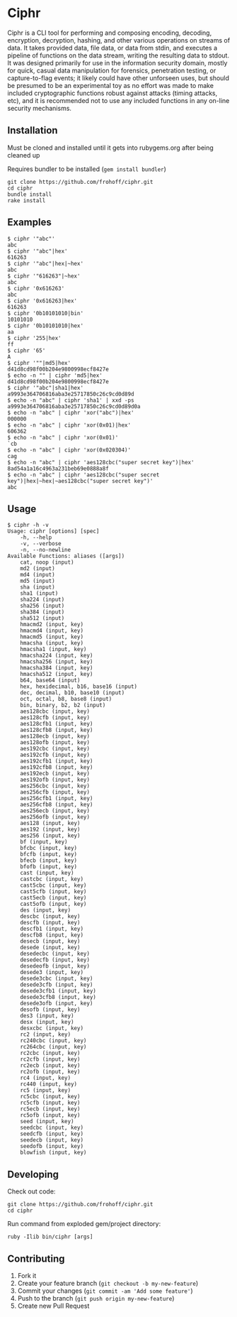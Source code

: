 # Ciphr

Ciphr is a CLI tool for performing and composing encoding, decoding, encryption,
decryption, hashing, and other various operations on streams of data. It takes
provided data, file data, or data from stdin, and executes a pipeline of 
functions on the data stream, writing the resulting data to stdout. It was 
designed primarily for use in the information security domain, mostly for quick, 
casual data manipulation for forensics, penetration testing, or capture-to-flag
events; it likely could have other unforseen uses, but should be presumed to be
an experimental toy as no effort was made to make included cryptographic 
functions robust against attacks (timing attacks, etc), and it is recommended 
not to use any included functions in any on-line security mechanisms.

## Installation

Must be cloned and installed until it gets into rubygems.org after being cleaned
up

Requires bundler to be installed (`gem install bundler`)

```shell
git clone https://github.com/frohoff/ciphr.git
cd ciphr
bundle install
rake install
```

## Examples

```shell
$ ciphr '"abc"'
abc
$ ciphr '"abc"|hex'
616263
$ ciphr '"abc"|hex|~hex'
abc
$ ciphr '"616263"|~hex'
abc
$ ciphr '0x616263'
abc
$ ciphr '0x616263|hex'
616263
$ ciphr '0b10101010|bin'
10101010
$ ciphr '0b10101010|hex'
aa
$ ciphr '255|hex'
ff
$ ciphr '65'
A
$ ciphr '""|md5|hex'
d41d8cd98f00b204e9800998ecf8427e
$ echo -n "" | ciphr 'md5|hex'
d41d8cd98f00b204e9800998ecf8427e
$ ciphr '"abc"|sha1|hex'
a9993e364706816aba3e25717850c26c9cd0d89d
$ echo -n "abc" | ciphr 'sha1' | xxd -ps
a9993e364706816aba3e25717850c26c9cd0d89d0a
$ echo -n "abc" | ciphr 'xor("abc")|hex'
000000
$ echo -n "abc" | ciphr 'xor(0x01)|hex'
606362
$ echo -n "abc" | ciphr 'xor(0x01)'
`cb
$ echo -n "abc" | ciphr 'xor(0x020304)'
cag
$ echo -n "abc" | ciphr 'aes128cbc("super secret key")|hex'
8ad54a1a16c4963a231beb69e0888a8f
$ echo -n "abc" | ciphr 'aes128cbc("super secret key")|hex|~hex|~aes128cbc("super secret key")'
abc
```

## Usage

```shell
$ ciphr -h -v
Usage: ciphr [options] [spec]
    -h, --help
    -v, --verbose
    -n, --no-newline
Available Functions: aliases ([args])
	cat, noop (input)
	md2 (input)
	md4 (input)
	md5 (input)
	sha (input)
	sha1 (input)
	sha224 (input)
	sha256 (input)
	sha384 (input)
	sha512 (input)
	hmacmd2 (input, key)
	hmacmd4 (input, key)
	hmacmd5 (input, key)
	hmacsha (input, key)
	hmacsha1 (input, key)
	hmacsha224 (input, key)
	hmacsha256 (input, key)
	hmacsha384 (input, key)
	hmacsha512 (input, key)
	b64, base64 (input)
	hex, hexidecimal, b16, base16 (input)
	dec, decimal, b10, base10 (input)
	oct, octal, b8, base8 (input)
	bin, binary, b2, b2 (input)
	aes128cbc (input, key)
	aes128cfb (input, key)
	aes128cfb1 (input, key)
	aes128cfb8 (input, key)
	aes128ecb (input, key)
	aes128ofb (input, key)
	aes192cbc (input, key)
	aes192cfb (input, key)
	aes192cfb1 (input, key)
	aes192cfb8 (input, key)
	aes192ecb (input, key)
	aes192ofb (input, key)
	aes256cbc (input, key)
	aes256cfb (input, key)
	aes256cfb1 (input, key)
	aes256cfb8 (input, key)
	aes256ecb (input, key)
	aes256ofb (input, key)
	aes128 (input, key)
	aes192 (input, key)
	aes256 (input, key)
	bf (input, key)
	bfcbc (input, key)
	bfcfb (input, key)
	bfecb (input, key)
	bfofb (input, key)
	cast (input, key)
	castcbc (input, key)
	cast5cbc (input, key)
	cast5cfb (input, key)
	cast5ecb (input, key)
	cast5ofb (input, key)
	des (input, key)
	descbc (input, key)
	descfb (input, key)
	descfb1 (input, key)
	descfb8 (input, key)
	desecb (input, key)
	desede (input, key)
	desedecbc (input, key)
	desedecfb (input, key)
	desedeofb (input, key)
	desede3 (input, key)
	desede3cbc (input, key)
	desede3cfb (input, key)
	desede3cfb1 (input, key)
	desede3cfb8 (input, key)
	desede3ofb (input, key)
	desofb (input, key)
	des3 (input, key)
	desx (input, key)
	desxcbc (input, key)
	rc2 (input, key)
	rc240cbc (input, key)
	rc264cbc (input, key)
	rc2cbc (input, key)
	rc2cfb (input, key)
	rc2ecb (input, key)
	rc2ofb (input, key)
	rc4 (input, key)
	rc440 (input, key)
	rc5 (input, key)
	rc5cbc (input, key)
	rc5cfb (input, key)
	rc5ecb (input, key)
	rc5ofb (input, key)
	seed (input, key)
	seedcbc (input, key)
	seedcfb (input, key)
	seedecb (input, key)
	seedofb (input, key)
	blowfish (input, key)
```

## Developing
Check out code:
```shell
git clone https://github.com/frohoff/ciphr.git
cd ciphr
```

Run command from exploded gem/project directory:
```shell
ruby -Ilib bin/ciphr [args]
```

## Contributing

1. Fork it
2. Create your feature branch (`git checkout -b my-new-feature`)
3. Commit your changes (`git commit -am 'Add some feature'`)
4. Push to the branch (`git push origin my-new-feature`)
5. Create new Pull Request
